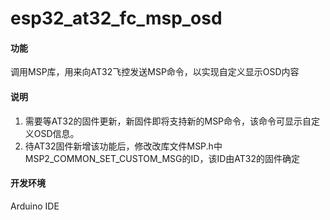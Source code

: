 # esp32_at32_fc_msp_osd
#### 功能
调用MSP库，用来向AT32飞控发送MSP命令，以实现自定义显示OSD内容
#### 说明
1. 需要等AT32的固件更新，新固件即将支持新的MSP命令，该命令可显示自定义OSD信息。<br>
2. 待AT32固件新增该功能后，修改改库文件MSP.h中MSP2_COMMON_SET_CUSTOM_MSG的ID，该ID由AT32的固件确定
#### 开发环境
Arduino IDE
